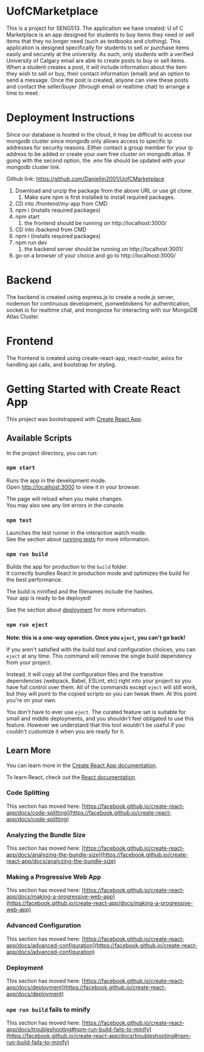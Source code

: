 # UofCMarketplace

This is a project for SENG513. The application we have created: U of C Marketplace is an app designed for students to buy items they need or sell items that they no longer need (such as textbooks and clothing). This application is designed specifically for students to sell or purchase items easily and securely at the university. As such, only students with a verified University of Calgary email are able to create posts to buy or sell items. When a student creates a post, it will include information about the item they wish to sell or buy, their contact information (email) and an option to send a message. Once the post is created, anyone can view these posts and contact the seller/buyer (through email or realtime chat) to arrange a time to meet.

# Deployment Instructions

Since our database is hosted in the cloud, it may be difficult to access our mongodb cluster since mongodb only allows access to specific ip addresses for security reasons. Either contact a group member for your ip address to be added or create your own free cluster on mongodb atlas. If going with the second option, the .env file should be updated with your mongodb cluster link.

Github link: https://github.com/Danieljin2001/UofCMarketplace

1. Download and unzip the package from the above URL or use git clone.
   1. Make sure npm is first installed to install required packages.
2. CD into /frontend/my-app from CMD
3. npm i (installs required packages)
4. npm start
   1. the frontend should be running on http://localhost:3000/
5. CD into /backend from CMD
6. npm i (installs required packages)
7. npm run dev
   1. the backend server should be running on http://localhost:3001/
8. go on a browser of your choice and go to http://localhost:3000/

# Backend

The backend is created using express.js to create a node.js server, nodemon for continuous development, jsonwebtokens for authentication, socket.io for realtime chat, and mongoose for interacting with our MongoDB Atlas Cluster.

# Frontend

The frontend is created using create-react-app, react-router, axios for handling api calls, and bootstrap for styling.

# Getting Started with Create React App

This project was bootstrapped with [Create React App](https://github.com/facebook/create-react-app).

## Available Scripts

In the project directory, you can run:

### `npm start`

Runs the app in the development mode.\
Open [http://localhost:3000](http://localhost:3000) to view it in your browser.

The page will reload when you make changes.\
You may also see any lint errors in the console.

### `npm test`

Launches the test runner in the interactive watch mode.\
See the section about [running tests](https://facebook.github.io/create-react-app/docs/running-tests) for more information.

### `npm run build`

Builds the app for production to the `build` folder.\
It correctly bundles React in production mode and optimizes the build for the best performance.

The build is minified and the filenames include the hashes.\
Your app is ready to be deployed!

See the section about [deployment](https://facebook.github.io/create-react-app/docs/deployment) for more information.

### `npm run eject`

**Note: this is a one-way operation. Once you `eject`, you can't go back!**

If you aren't satisfied with the build tool and configuration choices, you can `eject` at any time. This command will remove the single build dependency from your project.

Instead, it will copy all the configuration files and the transitive dependencies (webpack, Babel, ESLint, etc) right into your project so you have full control over them. All of the commands except `eject` will still work, but they will point to the copied scripts so you can tweak them. At this point you're on your own.

You don't have to ever use `eject`. The curated feature set is suitable for small and middle deployments, and you shouldn't feel obligated to use this feature. However we understand that this tool wouldn't be useful if you couldn't customize it when you are ready for it.

## Learn More

You can learn more in the [Create React App documentation](https://facebook.github.io/create-react-app/docs/getting-started).

To learn React, check out the [React documentation](https://reactjs.org/).

### Code Splitting

This section has moved here: [https://facebook.github.io/create-react-app/docs/code-splitting](https://facebook.github.io/create-react-app/docs/code-splitting)

### Analyzing the Bundle Size

This section has moved here: [https://facebook.github.io/create-react-app/docs/analyzing-the-bundle-size](https://facebook.github.io/create-react-app/docs/analyzing-the-bundle-size)

### Making a Progressive Web App

This section has moved here: [https://facebook.github.io/create-react-app/docs/making-a-progressive-web-app](https://facebook.github.io/create-react-app/docs/making-a-progressive-web-app)

### Advanced Configuration

This section has moved here: [https://facebook.github.io/create-react-app/docs/advanced-configuration](https://facebook.github.io/create-react-app/docs/advanced-configuration)

### Deployment

This section has moved here: [https://facebook.github.io/create-react-app/docs/deployment](https://facebook.github.io/create-react-app/docs/deployment)

### `npm run build` fails to minify

This section has moved here: [https://facebook.github.io/create-react-app/docs/troubleshooting#npm-run-build-fails-to-minify](https://facebook.github.io/create-react-app/docs/troubleshooting#npm-run-build-fails-to-minify)
